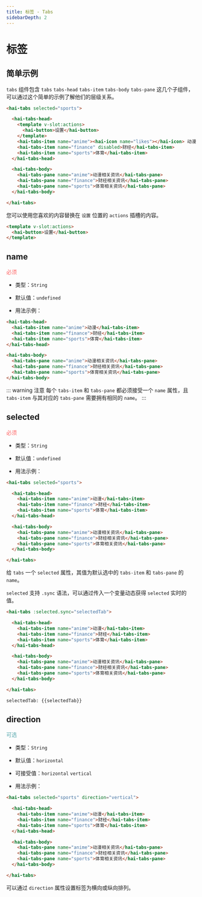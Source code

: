 ```yaml
---
title: 标签 - Tabs
sidebarDepth: 2
---
```


# 标签

## 简单示例

`tabs` 组件包含 `tabs` `tabs-head` `tabs-item` `tabs-body` `tabs-pane` 这几个子组件，可以通过这个简单的示例了解他们的层级关系。

<ClientOnly>
<tabs-demo-1></tabs-demo-1>
</ClientOnly>


```html
<hai-tabs selected="sports">

  <hai-tabs-head>
    <template v-slot:actions>
      <hai-button>设置</hai-button>
    </template>
    <hai-tabs-item name="anime"><hai-icon name="likes"></hai-icon> 动漫</hai-tabs-item>
    <hai-tabs-item name="finance" disabled>财经</hai-tabs-item>
    <hai-tabs-item name="sports">体育</hai-tabs-item>
  </hai-tabs-head>

  <hai-tabs-body>
    <hai-tabs-pane name="anime">动漫相关资讯</hai-tabs-pane>
    <hai-tabs-pane name="finance">财经相关资讯</hai-tabs-pane>
    <hai-tabs-pane name="sports">体育相关资讯</hai-tabs-pane>
  </hai-tabs-body>

</hai-tabs>
```

您可以使用您喜欢的内容替换在 `设置` 位置的 `actions` 插槽的内容。 

```html
<template v-slot:actions>
  <hai-button>设置</hai-button>
</template>
```




## name
<font color=#ff6464>必须</font>

- 类型：`String`

- 默认值：`undefined`

- 用法示例：

```html
<hai-tabs-head>
  <hai-tabs-item name="anime">动漫</hai-tabs-item>
  <hai-tabs-item name="finance">财经</hai-tabs-item>
  <hai-tabs-item name="sports">体育</hai-tabs-item>
</hai-tabs-head>

<hai-tabs-body>
  <hai-tabs-pane name="anime">动漫相关资讯</hai-tabs-pane>
  <hai-tabs-pane name="finance">财经相关资讯</hai-tabs-pane>
  <hai-tabs-pane name="sports">体育相关资讯</hai-tabs-pane>
</hai-tabs-body>
```
::: warning 注意
每个 `tabs-item` 和 `tabs-pane` 都必须接受一个 `name` 属性，且 `tabs-item` 与其对应的 `tabs-pane` 需要拥有相同的 `name`。
:::




## selected
<font color=#ff6464>必须</font>

- 类型：`String`

- 默认值：`undefined`

- 用法示例：

```html
<hai-tabs selected="sports">

  <hai-tabs-head>
    <hai-tabs-item name="anime">动漫</hai-tabs-item>
    <hai-tabs-item name="finance">财经</hai-tabs-item>
    <hai-tabs-item name="sports">体育</hai-tabs-item>
  </hai-tabs-head>

  <hai-tabs-body>
    <hai-tabs-pane name="anime">动漫相关资讯</hai-tabs-pane>
    <hai-tabs-pane name="finance">财经相关资讯</hai-tabs-pane>
    <hai-tabs-pane name="sports">体育相关资讯</hai-tabs-pane>
  </hai-tabs-body>

</hai-tabs>
```
给 `tabs` 一个 `selected` 属性，其值为默认选中的 `tabs-item` 和 `tabs-pane` 的 `name`。

`selected` 支持 `.sync` 语法，可以通过传入一个变量动态获得 `selected` 实时的值。

<ClientOnly>
<tabs-demo-2></tabs-demo-2>
</ClientOnly>

```html
<hai-tabs :selected.sync="selectedTab">

  <hai-tabs-head>
    <hai-tabs-item name="anime">动漫</hai-tabs-item>
    <hai-tabs-item name="finance">财经</hai-tabs-item>
    <hai-tabs-item name="sports">体育</hai-tabs-item>
  </hai-tabs-head>

  <hai-tabs-body>
    <hai-tabs-pane name="anime">动漫相关资讯</hai-tabs-pane>
    <hai-tabs-pane name="finance">财经相关资讯</hai-tabs-pane>
    <hai-tabs-pane name="sports">体育相关资讯</hai-tabs-pane>
  </hai-tabs-body>

</hai-tabs>

selectedTab: {{selectedTab}}
```

## direction
<font color=#56a7ac>可选</font>

- 类型：`String`

- 默认值：`horizontal`

- 可接受值：`horizontal` `vertical`

- 用法示例：

<ClientOnly>
<tabs-demo-3></tabs-demo-3>
</ClientOnly>

```html
<hai-tabs selected="sports" direction="vertical">

  <hai-tabs-head>
    <hai-tabs-item name="anime">动漫</hai-tabs-item>
    <hai-tabs-item name="finance">财经</hai-tabs-item>
    <hai-tabs-item name="sports">体育</hai-tabs-item>
  </hai-tabs-head>

  <hai-tabs-body>
    <hai-tabs-pane name="anime">动漫相关资讯</hai-tabs-pane>
    <hai-tabs-pane name="finance">财经相关资讯</hai-tabs-pane>
    <hai-tabs-pane name="sports">体育相关资讯</hai-tabs-pane>
  </hai-tabs-body>

</hai-tabs>
```

可以通过 `direction` 属性设置标签为横向或纵向排列。